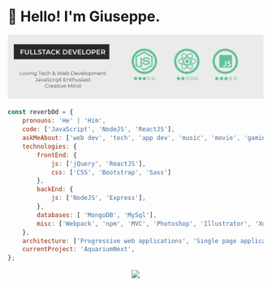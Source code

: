 # :wave: Hello! I'm Giuseppe.

<img src="https://github.com/ReverbOD/ReverbOD/blob/master/gh-header-image.png"/>

<p>
</p>

```javascript
const reverbOd = {
    pronouns: 'He' | 'Him',
    code: ['JavaScript', 'NodeJS', 'ReactJS'],
    askMeAbout: ['web dev', 'tech', 'app dev', 'music', 'movie', 'gaming'],
    technologies: {
        frontEnd: {
            js: ['jQuery', 'ReactJS'],
            css: ['CSS', 'Bootstrap', 'Sass']
        },
        backEnd: {
            js: ['NodeJS', 'Express'],
        },
        databases: [ 'MongoDB', 'MySql'],
        misc: ['Webpack', 'npm', 'MVC', 'Photoshop', 'Illustrator', 'Xd']
    },
    architecture: ['Progressive web applications', 'Single page applications', 'Website'],
    currentProject: 'AquariumNext',
};
```

 </p> 
<div align ="center">
<a href ="https://github-readme-stats">
<img align ="center" src = "https://github-readme-stats.vercel.app/api?username=ReverbOD&count_private=true&theme=vue&show_icons=true&count_private=true">
</a>
</div>

<!--
**ReverbOD/ReverbOD** is a ✨ _special_ ✨ repository because its `README.md` (this file) appears on your GitHub profile.

Here are some ideas to get you started:

- 🔭 I’m currently working on ...
- 🌱 I’m currently learning ...
- 👯 I’m looking to collaborate on ...
- 🤔 I’m looking for help with ...
- 💬 Ask me about ...
- 📫 How to reach me: ...
- 😄 Pronouns: ...
- ⚡ Fun fact: ...
-->

